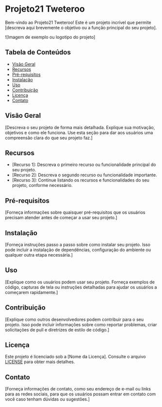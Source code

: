 # Projeto21 Tweteroo

Bem-vindo ao Projeto21 Tweteroo! Este é um projeto incrível que permite [descreva aqui brevemente o objetivo ou a função principal do seu projeto].

![Imagem de exemplo ou logotipo do projeto]

## Tabela de Conteúdos

- [Visão Geral](#visão-geral)
- [Recursos](#recursos)
- [Pré-requisitos](#pré-requisitos)
- [Instalação](#instalação)
- [Uso](#uso)
- [Contribuição](#contribuição)
- [Licença](#licença)
- [Contato](#contato)

## Visão Geral

[Descreva o seu projeto de forma mais detalhada. Explique sua motivação, objetivos e como ele funciona. Use esta seção para dar aos usuários uma compreensão clara do que seu projeto faz.]

## Recursos

- [Recurso 1]: Descreva o primeiro recurso ou funcionalidade principal do seu projeto.
- [Recurso 2]: Descreva o segundo recurso ou funcionalidade importante.
- [Recurso 3]: Continue listando os recursos e funcionalidades do seu projeto, conforme necessário.

## Pré-requisitos

[Forneça informações sobre quaisquer pré-requisitos que os usuários precisam atender antes de começar a usar seu projeto.]

## Instalação

[Forneça instruções passo a passo sobre como instalar seu projeto. Isso pode incluir a instalação de dependências, configuração do ambiente ou qualquer outra etapa necessária.]

## Uso

[Explique como os usuários podem usar seu projeto. Forneça exemplos de código, capturas de tela ou instruções detalhadas para ajudar os usuários a começarem rapidamente.]

## Contribuição

[Explique como outros desenvolvedores podem contribuir para o seu projeto. Isso pode incluir informações sobre como reportar problemas, criar solicitações de pull e diretrizes de estilo de código.]

## Licença

Este projeto é licenciado sob a [Nome da Licença]. Consulte o arquivo [LICENSE](LICENSE) para obter mais detalhes.

## Contato

[Forneça informações de contato, como seu endereço de e-mail ou links para as redes sociais, para que os usuários possam entrar em contato com você caso tenham dúvidas ou sugestões.]

